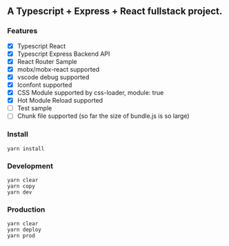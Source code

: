## A Typescript + Express + React fullstack project.

### Features
- [x] Typescript React
- [x] Typescript Express Backend API
- [x] React Router Sample
- [x] mobx/mobx-react supported
- [x] vscode debug supported
- [x] Iconfont supported
- [x] CSS Module supported by css-loader, module: true
- [x] Hot Module Reload supported
- [ ] Test sample
- [ ] Chunk file supported (so far the size of bundle.js is so large)

### Install
```
yarn install
```

### Development
```
yarn clear
yarn copy
yarn dev
```

### Production
```
yarn clear
yarn deploy
yarn prod
```
